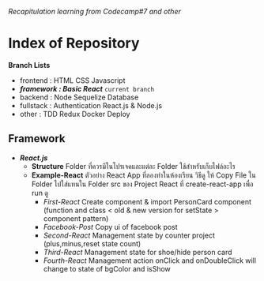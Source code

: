 _Recapitulation learning from Codecamp#7 and other_

# Index of Repository

**Branch Lists**

- frontend : HTML CSS Javascript
- **_framework : Basic React_** `current branch`
- backend : Node Sequelize Database
- fullstack : Authentication React.js & Node.js
- other : TDD Redux Docker Deploy

## Framework

- **_React.js_**
  - **Structure**
    Folder ที่ควรมีในโปรเจคและแต่ละ Folder ใช้สำหรับเก็บไฟล์อะไร
  - **Example-React**
    ตัวอย่าง React App ที่ลองทำในห้องเรียน วิธีดู ให้ Copy File ใน Folder ไปใส่แทนใน Folder src ของ Project React ที่ create-react-app เพื่อ run ดู
    - _First-React_
      Create component & import PersonCard component (function and class < old & new version for setState > component pattern)
    - _Facebook-Post_
      Copy ui of facebook post
    - _Second-React_
      Management state by counter project (plus,minus,reset state count)
    - _Third-React_
      Management state for shoe/hide person card
    - _Fourth-React_
      Management action onClick and onDoubleClick will change to state of bgColor and isShow

<!-- - **_Angular.js_**
- **_Vue.js_** -->
